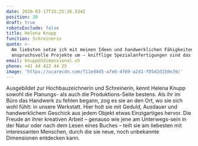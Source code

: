```yaml
---
date: 2020-03-17T15:25:26.534Z
position: 20
draft: true
robotsExclude: false
title: Helena Knupp
function: Schreinerin
quote: >-
  Am liebsten setze ich mit meinen Ideen und handwerklichen Fähigkeiten
  anspruchsvolle Projekte um – knifflige Spezialanfertigungen sind das Beste.
email: knupp@3dimensional.ch
phone: +41 44 422 44 25
image: 'https://ucarecdn.com/f11ed4d5-a7eb-4f69-a241-f85d2d150e39/'
---
```

Ausgebildet zur Hochbauzeichnerin und Schreinerin, kennt Helena Knupp sowohl die Planungs- als auch die Produktions-Seite bestens. Als ihr im Büro das Handwerk zu fehlen begann, zog es sie an den Ort, wo sie sich wohl fühlt: in unsere Werkstatt. Hier holt sie mit Geduld, Ausdauer und handwerklichem Geschick aus jedem Objekt etwas Einzigartiges hervor. Die Freude an ihrer kreativen Arbeit – genauso wie jene am Unterwegs-sein in der Natur oder nach dem Lesen eines Buches – teilt sie am liebesten mit interessanten Menschen, durch die sie neue, noch unbekannte Dimensionen entdecken kann.